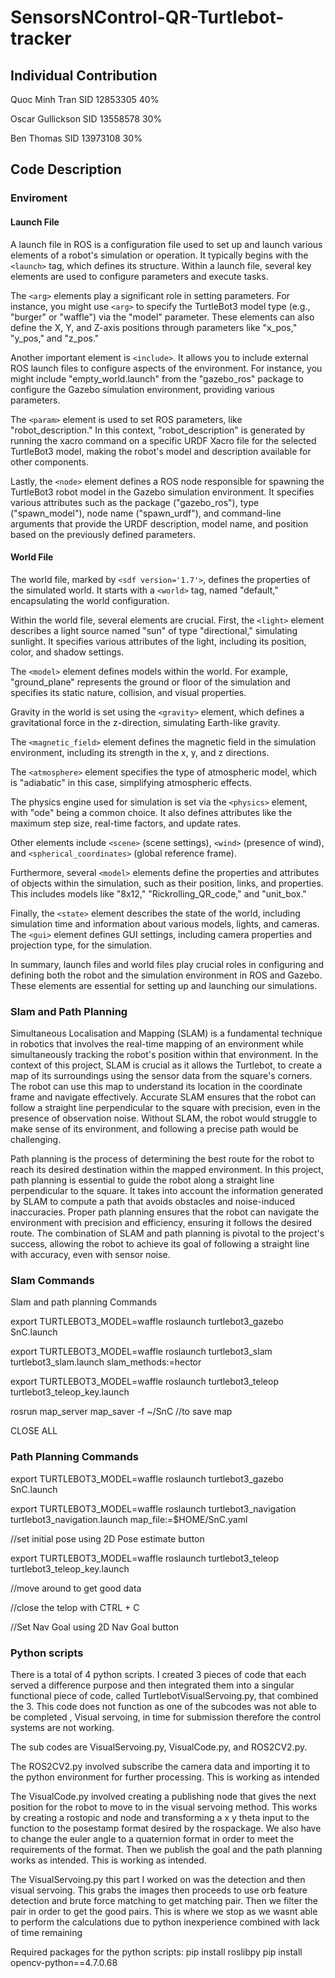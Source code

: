 # SensorsNControl-QR-Turtlebot-tracker

## Individual Contribution
Quoc Minh Tran SID 12853305 40%

Oscar Gullickson SID 13558578  30%

Ben Thomas SID 13973108 30%


## Code Description
### Enviroment
#### Launch File

A launch file in ROS is a configuration file used to set up and launch various elements of a robot's simulation or operation. It typically begins with the `<launch>` tag, which defines its structure. Within a launch file, several key elements are used to configure parameters and execute tasks.

The `<arg>` elements play a significant role in setting parameters. For instance, you might use `<arg>` to specify the TurtleBot3 model type (e.g., "burger" or "waffle") via the "model" parameter. These elements can also define the X, Y, and Z-axis positions through parameters like "x_pos," "y_pos," and "z_pos."

Another important element is `<include>`. It allows you to include external ROS launch files to configure aspects of the environment. For instance, you might include "empty_world.launch" from the "gazebo_ros" package to configure the Gazebo simulation environment, providing various parameters.

The `<param>` element is used to set ROS parameters, like "robot_description." In this context, "robot_description" is generated by running the xacro command on a specific URDF Xacro file for the selected TurtleBot3 model, making the robot's model and description available for other components.

Lastly, the `<node>` element defines a ROS node responsible for spawning the TurtleBot3 robot model in the Gazebo simulation environment. It specifies various attributes such as the package ("gazebo_ros"), type ("spawn_model"), node name ("spawn_urdf"), and command-line arguments that provide the URDF description, model name, and position based on the previously defined parameters.

#### World File

The world file, marked by `<sdf version='1.7'>`, defines the properties of the simulated world. It starts with a `<world>` tag, named "default," encapsulating the world configuration.

Within the world file, several elements are crucial. First, the `<light>` element describes a light source named "sun" of type "directional," simulating sunlight. It specifies various attributes of the light, including its position, color, and shadow settings.

The `<model>` element defines models within the world. For example, "ground_plane" represents the ground or floor of the simulation and specifies its static nature, collision, and visual properties.

Gravity in the world is set using the `<gravity>` element, which defines a gravitational force in the z-direction, simulating Earth-like gravity.

The `<magnetic_field>` element defines the magnetic field in the simulation environment, including its strength in the x, y, and z directions.

The `<atmosphere>` element specifies the type of atmospheric model, which is "adiabatic" in this case, simplifying atmospheric effects.

The physics engine used for simulation is set via the `<physics>` element, with "ode" being a common choice. It also defines attributes like the maximum step size, real-time factors, and update rates.

Other elements include `<scene>` (scene settings), `<wind>` (presence of wind), and `<spherical_coordinates>` (global reference frame).

Furthermore, several `<model>` elements define the properties and attributes of objects within the simulation, such as their position, links, and properties. This includes models like "8x12," "Rickrolling_QR_code," and "unit_box."

Finally, the `<state>` element describes the state of the world, including simulation time and information about various models, lights, and cameras. The `<gui>` element defines GUI settings, including camera properties and projection type, for the simulation.

In summary, launch files and world files play crucial roles in configuring and defining both the robot and the simulation environment in ROS and Gazebo. These elements are essential for setting up and launching our simulations.

### Slam and Path Planning
Simultaneous Localisation and Mapping (SLAM) is a fundamental technique in robotics that involves the real-time mapping of an environment while simultaneously tracking the robot's position within that environment. In the context of this project, SLAM is crucial as it allows the Turtlebot, to create a map of its surroundings using the sensor data from the square's corners. The robot can use this map to understand its location in the coordinate frame and navigate effectively. Accurate SLAM ensures that the robot can follow a straight line perpendicular to the square with precision, even in the presence of observation noise. Without SLAM, the robot would struggle to make sense of its environment, and following a precise path would be challenging.

Path planning is the process of determining the best route for the robot to reach its desired destination within the mapped environment. In this project, path planning is essential to guide the robot along a straight line perpendicular to the square. It takes into account the information generated by SLAM to compute a path that avoids obstacles and noise-induced inaccuracies. Proper path planning ensures that the robot can navigate the environment with precision and efficiency, ensuring it follows the desired route. The combination of SLAM and path planning is pivotal to the project's success, allowing the robot to achieve its goal of following a straight line with accuracy, even with sensor noise.

### Slam Commands
Slam and path planning Commands

export TURTLEBOT3_MODEL=waffle
roslaunch turtlebot3_gazebo SnC.launch

export TURTLEBOT3_MODEL=waffle
roslaunch turtlebot3_slam turtlebot3_slam.launch slam_methods:=hector

export TURTLEBOT3_MODEL=waffle
roslaunch turtlebot3_teleop turtlebot3_teleop_key.launch

rosrun map_server map_saver -f ~/SnC	//to save map 

CLOSE ALL

### Path Planning Commands

export TURTLEBOT3_MODEL=waffle
roslaunch turtlebot3_gazebo SnC.launch

export TURTLEBOT3_MODEL=waffle
roslaunch turtlebot3_navigation turtlebot3_navigation.launch map_file:=$HOME/SnC.yaml

//set initial pose using 2D Pose estimate button

export TURTLEBOT3_MODEL=waffle
roslaunch turtlebot3_teleop turtlebot3_teleop_key.launch

//move around to get good data

//close the telop with CTRL + C

//Set Nav Goal using 2D Nav Goal button

### Python scripts
There is a total of 4 python scripts. 
I created 3 pieces of code that each served a difference purpose and then integrated them into a singular functional piece of code, called TurtlebotVisualServoing.py, that combined the 3.  This code does not function as one of the subcodes was not able to be completed , Visual servoing, in time for submission therefore the control systems are not working.

The sub codes are VisualServoing.py, VisualCode.py, and ROS2CV2.py. 

The ROS2CV2.py  involved subscribe the camera data and importing it to the python environment for further processing. This is working as intended

The VisualCode.py involved creating a publishing node that gives the next position for the robot to move to in the visual servoing method. This works by creating a rostopic and node and transforming a x y theta input to the function to the posestamp format desired by the rospackage. We also have to change the euler angle to a quaternion format in order to meet the requirements of the format. Then we publish the goal and the path planning works as intended. This is working as intended.

The VisualServoing.py this part I worked on was the detection and then visual servoing. This grabs the images then proceeds to use orb feature detection and brute force matching to get matching pair. Then we filter the pair in order to get the good pairs. This is where we stop as we wasnt able to perform the calculations due to python inexperience combined with lack of time remaining 

Required packages for the python scripts:
    pip install roslibpy
    pip install opencv-python==4.7.0.68
